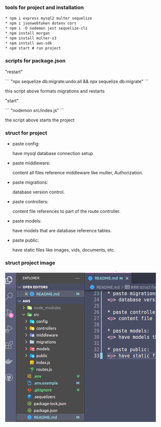 ###   tools for project and installation
```
* npm i express mysql2 multer sequelize
* npm i jsonwebtoken dotenv cors
* npm i -D nodemon jest sequelize-cli
* npm install morgan
* npm install multer-s3
* npm install aws-sdk
* npm start # run project
```

### scripts for package.json

<p>"restart" </p>
```
"npx sequelize db:migrate:undo:all && npx sequelize db:migrate"
```
<p> this script above formats migrations and restarts </p>

<p>"start"</p>
```
"nodemon src/index.js"
```
<p> the script above starts the project </p>

### struct for project

* paste config: 
   <p> have mysql database connection setup </p>

* paste middleware:
   <p> content all files reference middleware like multer, Authorization. </p>

* paste migrations:
   <p> database version control. </p>

* paste controllers: 
   <p> content file references to part of the route controller. </p>

* paste models:
   <p> have models that are database reference tables. </p>

* paste public:
   <p> have static files  like images, vids, documents, etc. </p>


### struct project image 

![alt text](https://github.com/Jardielson-s/aws/blob/main/images/imageOfStruct.png)
